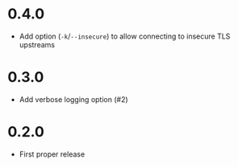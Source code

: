 # 0.4.0

- Add option (`-k`/`--insecure`) to allow connecting to insecure TLS upstreams

# 0.3.0

- Add verbose logging option (#2)

# 0.2.0

- First proper release
